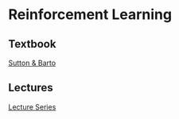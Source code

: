 # Reinforcement Learning

## Textbook
[Sutton & Barto](https://mitpress.mit.edu/9780262039246/reinforcement-learning/)

## Lectures
[Lecture Series](https://youtu.be/2pWv7GOvuf0)
